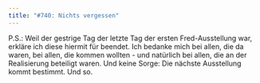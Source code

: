 ```yaml
---
title: "#740: Nichts vergessen"
---
```


P.S.: Weil der gestrige Tag der letzte Tag der ersten Fred-Ausstellung war, erkläre ich diese hiermit für beendet. Ich bedanke mich bei allen, die da waren, bei allen, die kommen wollten - und natürlich bei allen, die an der Realisierung beteiligt waren.
Und keine Sorge: Die nächste Ausstellung kommt bestimmt.
Und so.
